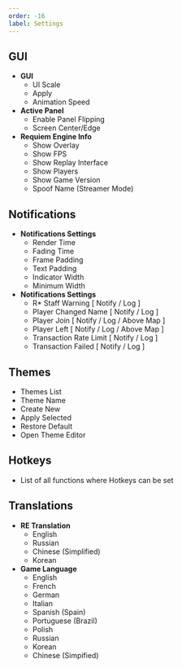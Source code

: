 ```yaml
---
order: -16
label: Settings
---
```


## GUI

* **GUI**
    * UI Scale
    * Apply
    * Animation Speed
* **Active Panel**
    * Enable Panel Flipping
    * Screen Center/Edge
* **Requiem Engine Info**
    * Show Overlay
    * Show FPS
    * Show Replay Interface
    * Show Players
    * Show Game Version
    * Spoof Name (Streamer Mode)

## Notifications
* **Notifications Settings**
    * Render Time
    * Fading Time
    * Frame Padding
    * Text Padding
    * Indicator Width
    * Minimum Width
* **Notifications Settings**
    * R* Staff Warning [ Notify / Log ]
    * Player Changed Name [ Notify / Log ]
    * Player Join [ Notify / Log / Above Map ]
    * Player Left [ Notify / Log / Above Map ]
    * Transaction Rate Limit [ Notify / Log ]
    * Transaction Failed [ Notify / Log ]

## Themes
* Themes List
* Theme Name
* Create New
* Apply Selected
* Restore Default
* Open Theme Editor

## Hotkeys

* List of all functions where Hotkeys can be set

## Translations

* **RE Translation**
    * English
    * Russian
    * Chinese (Simplified)
    * Korean
* **Game Language**
    * English
    * French
    * German
    * Italian
    * Spanish (Spain)
    * Portuguese (Brazil)
    * Polish
    * Russian
    * Korean
    * Chinese (Simpified)
